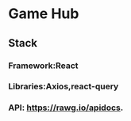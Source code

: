# Game Hub

## Stack
### Framework:React
### Libraries:Axios,react-query
### API: https://rawg.io/apidocs.
